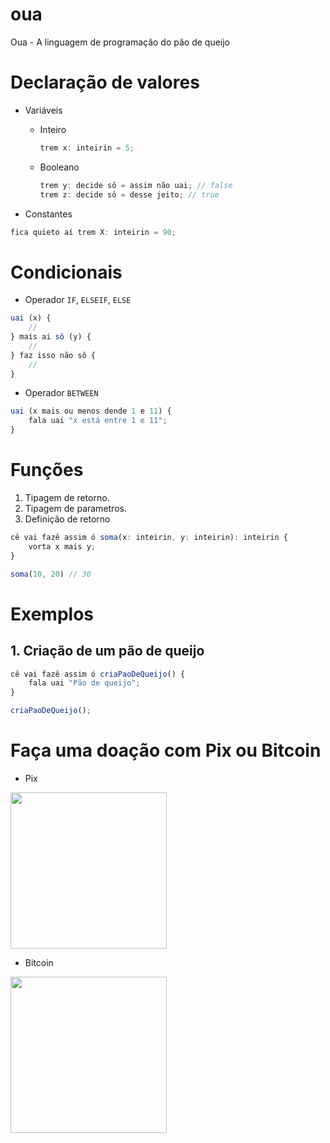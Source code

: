 # oua
Oua - A linguagem de programação do pão de queijo

# Declaração de valores

- Variáveis
  - Inteiro

    ```js
    trem x: inteirin = 5;
    ```
  - Booleano

    ```js
    trem y: decide sô = assim não uai; // false
    trem z: decide sô = desse jeito; // true
    ```



- Constantes

```js
fica quieto aí trem X: inteirin = 90;
```

# Condicionais

- Operador `IF`, `ELSEIF`, `ELSE`

```js
uai (x) {
    //
} mais ai sô (y) {
    //
} faz isso não sô {
    //
}
```

- Operador `BETWEEN`

```js
uai (x mais ou menos dende 1 e 11) {
    fala uai "x está entre 1 e 11";
}
```

# Funções

1. Tipagem de retorno.
2. Tipagem de parametros.
3. Definição de retorno

```js
cê vai fazê assim ó soma(x: inteirin, y: inteirin): inteirin {
    vorta x mais y;
}
```

```js
soma(10, 20) // 30
```

# Exemplos

## 1. Criação de um pão de queijo

```js
cê vai fazê assim ó criaPaoDeQueijo() {
    fala uai "Pão de queijo";
}

criaPaoDeQueijo();
```

# Faça uma doação com Pix ou Bitcoin

- Pix

<img src="https://github.com/geangontijo/oua/assets/64979293/1285f076-c895-4a94-91b6-05b91be3211b" width="250px" />

- Bitcoin

<img src="https://github.com/geangontijo/oua/assets/64979293/c11cbd0b-6a0b-44df-b45a-5dbc7b0e987f" width="250px" />
